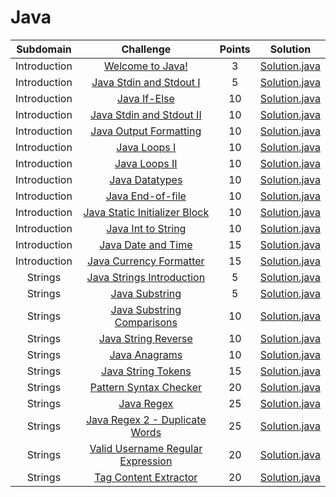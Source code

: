 # Java

|          Subdomain          |                                                         Challenge                                                        | Points |                                                                                         Solution                                                                                        |
|:---------------------------:|:------------------------------------------------------------------------------------------------------------------------:|:------:|:---------------------------------------------------------------------------------------------------------------------------------------------------------------------------------------:|
|         Introduction        | [Welcome to Java!](https://www.hackerrank.com/challenges/welcome-to-java)                                                |    3   | [Solution.java](https://github.com/rutujar/HackerRank-solutions/blob/master/Java/Introduction/Welcome%20to%20Java/soln.java)                                                                                                 |
|         Introduction        | [Java Stdin and Stdout I](https://www.hackerrank.com/challenges/java-stdin-and-stdout-1)                                 |    5   | [Solution.java](https://github.com/rutujar/HackerRank-solutions/blob/master/Java/Introduction/Java%20Stdin%20and%20Stdout%20I/soln.java)                                                                                     |
|         Introduction        | [Java If-Else](https://www.hackerrank.com/challenges/java-if-else)                                                       |   10   | [Solution.java](https://github.com/rutujar/HackerRank-solutions/blob/master/Java/Introduction/Java%20If-Else/soln.java)                                                        |
|         Introduction        | [Java Stdin and Stdout II](https://www.hackerrank.com/challenges/java-stdin-stdout)                                      |   10   | [Solution.java](https://github.com/rutujar/HackerRank-solutions/blob/master/Java/Introduction/Java%20Stdin%20and%20Stdout%20II/soln.java)                                                                                   |
|         Introduction        | [Java Output Formatting](https://www.hackerrank.com/challenges/java-output-formatting)                                   |   10   | [Solution.java](https://github.com/rutujar/HackerRank-solutions/blob/master/Java/Introduction/Java%20Output%20Formatting/soln.java)                                            |
|         Introduction        | [Java Loops I](https://www.hackerrank.com/challenges/java-loops-i)                                                       |   10   | [Solution.java](https://github.com/rutujar/HackerRank-solutions/blob/master/Java/Introduction/Java%20Loops%20I/soln.java)                                                                                                    |
|         Introduction        | [Java Loops II](https://www.hackerrank.com/challenges/java-loops)                                                        |   10   | [Solution.java](https://github.com/rutujar/HackerRank-solutions/blob/master/Java/Introduction/Java%20Loops%20II/soln.java)                                                                                                   |
|         Introduction        | [Java Datatypes](https://www.hackerrank.com/challenges/java-datatypes)                                                   |   10   | [Solution.java](https://github.com/rutujar/HackerRank-solutions/blob/master/Java/Introduction/Java%20Datatypes/soln.java)                                                     |
|         Introduction        | [Java End-of-file](https://www.hackerrank.com/challenges/java-end-of-file)                                               |   10   | [Solution.java](https://github.com/rutujar/HackerRank-solutions/blob/master/Java/Introduction/Java%20End-of-file/soln.java)                                                    |
|         Introduction        | [Java Static Initializer Block](https://www.hackerrank.com/challenges/java-static-initializer-block)                     |   10   | [Solution.java](https://github.com/rutujar/HackerRank-solutions/blob/master/Java/Introduction/Java%20Static%20Initializer%20Block/soln.java)                                                                                 |
|         Introduction        | [Java Int to String](https://www.hackerrank.com/challenges/java-int-to-string)                                           |   10   | [Solution.java](https://github.com/rutujar/HackerRank-solutions/blob/master/Java/Introduction/Java%20Int%20to%20String/soln.java)                                                                                             |
|         Introduction        | [Java Date and Time](https://www.hackerrank.com/challenges/java-date-and-time)                                           |   15   | [Solution.java](https://github.com/rutujar/HackerRank-solutions/blob/master/Java/Introduction/Java%20Date%20and%20Time/soln.java)                                                                                              |
|         Introduction        | [Java Currency Formatter](https://www.hackerrank.com/challenges/java-currency-formatter)                                 |   15   | [Solution.java](https://github.com/rutujar/HackerRank-solutions/blob/master/Java/Introduction/Java%20Currency%20Formatter/soln.java)                                                                                         |
|           Strings           | [Java Strings Introduction](https://www.hackerrank.com/challenges/java-strings-introduction)                             |    5   | [Solution.java](https://github.com/rutujar/HackerRank-solutions/blob/master/Java/Strings/Java%20Strings%20Introduction/soln.java)                                              |
|           Strings           | [Java Substring](https://www.hackerrank.com/challenges/java-substring)                                                   |    5   | [Solution.java](https://github.com/rutujar/HackerRank-solutions/blob/master/Java/Strings/Java%20Substring/soln.java)                                                           |
|           Strings           | [Java Substring Comparisons](https://www.hackerrank.com/challenges/java-string-compare/problem)                                         |   10   | [Solution.java](https://github.com/rutujar/HackerRank-solutions/blob/master/Java/Strings/Java%20Substring%20Comparisons/soln.java)                                                    |
|           Strings           | [Java String Reverse](https://www.hackerrank.com/challenges/java-string-reverse)                                         |   10   | [Solution.java](https://github.com/rutujar/HackerRank-solutions/blob/master/Java/Strings/Java%20String%20Reverse/soln.java)                                                    |
|           Strings           | [Java Anagrams](https://www.hackerrank.com/challenges/java-anagrams)                                                     |   10   | [Solution.java](https://github.com/rutujar/HackerRank-solutions/blob/master/Java/Strings/Java%20Anagrams/soln.java)                                                            |
|           Strings           | [Java String Tokens](https://www.hackerrank.com/challenges/java-string-tokens)                                           |   15   | [Solution.java](https://github.com/rutujar/HackerRank-solutions/blob/master/Java/Strings/Java%20String%20Tokens/soln.java)                                                     |
|           Strings           | [Pattern Syntax Checker](https://www.hackerrank.com/challenges/pattern-syntax-checker)                                   |   20   | [Solution.java](https://github.com/rutujar/HackerRank-solutions/blob/master/Java/Strings/Pattern%20Syntax%20Checker/soln.java)                                                 |
|           Strings           | [Java Regex](https://www.hackerrank.com/challenges/java-regex)                                                           |   25   | [Solution.java](https://github.com/rutujar/HackerRank-solutions/blob/master/Java/Strings/Java%20Regex/soln.java)                                                               |
|           Strings           | [Java Regex 2 - Duplicate Words](https://www.hackerrank.com/challenges/duplicate-word)                                   |   25   | [Solution.java](https://github.com/rutujar/HackerRank-solutions/blob/master/Java/Strings/Java%20Regex%202%20-%20Duplicate%20Words/soln.java)                                   |
|           Strings           | [Valid Username Regular Expression](https://www.hackerrank.com/challenges/valid-username-checker/problem)                          |   20   | [Solution.java](https://github.com/rutujar/HackerRank-solutions/blob/master/Java/Strings/Valid%20Username%20Regular%20Expression/soln.java)                                  |
|           Strings           | [Tag Content Extractor](https://www.hackerrank.com/challenges/tag-content-extractor)                                     |   20   | [Solution.java](https://github.com/rutujar/HackerRank-solutions/blob/master/Java/Strings/Tag%20Content%20Extractor/soln.java)                                                  |
